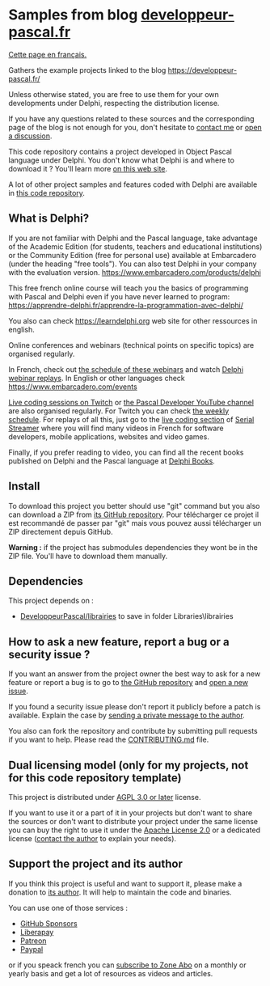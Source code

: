 # Samples from blog [developpeur-pascal.fr](https://developpeur-pascal.fr/)

[Cette page en français.](LISEZMOI.md)

Gathers the example projects linked to the blog https://developpeur-pascal.fr/

Unless otherwise stated, you are free to use them for your own developments under Delphi, respecting the distribution license.

If you have any questions related to these sources and the corresponding page of the blog is not enough for you, don't hesitate to [contact me](https://developpeur-pascal.fr/nous-contacter.php) or [open a discussion](https://github.com/DeveloppeurPascal/exemples/discussions).

This code repository contains a project developed in Object Pascal language under Delphi. You don't know what Delphi is and where to download it ? You'll learn more [on this web site](https://delphi-resources.developpeur-pascal.fr/).

A lot of other project samples and features coded with Delphi are available in [this code repository](https://github.com/DeveloppeurPascal/Delphi-samples).

## What is Delphi?

If you are not familiar with Delphi and the Pascal language, take advantage of the Academic Edition (for students, teachers and educational institutions) or the Community Edition (free for personal use) available at Embarcadero (under the heading "free tools").
You can also test Delphi in your company with the evaluation version.
https://www.embarcadero.com/products/delphi

This free french online course will teach you the basics of programming with Pascal and Delphi even if you have never learned to program:
https://apprendre-delphi.fr/apprendre-la-programmation-avec-delphi/

You also can check https://learndelphi.org web site for other ressources in english.

Online conferences and webinars (technical points on specific topics) are organised regularly.

In French, check out [the schedule of these webinars](https://developpeur-pascal.fr/webinaires.html) and watch [Delphi webinar replays](https://serialstreameur.fr/webinaires-delphi.php).
In English or other languages check https://www.embarcadero.com/events

[Live coding sessions on Twitch](https://www.twitch.tv/patrickpremartin) or [the Pascal Developer YouTube channel](https://www.youtube.com/@DeveloppeurPascal/featured) are also organised regularly. For Twitch you can check [the weekly schedule](https://www.twitch.tv/patrickpremartin/schedule). For replays of all this, just go to the [live coding section](https://serialstreameur.fr/live-coding.php) of [Serial Streamer](https://serialstreameur.fr/) where you will find many videos in French for software developers, mobile applications, websites and video games.

Finally, if you prefer reading to video, you can find all the recent books published on Delphi and the Pascal language at [Delphi Books](https://delphi-books.com).

## Install

To download this project you better should use "git" command but you also can download a ZIP from [its GitHub repository](https://github.com/DeveloppeurPascal/XXXXXXXXXX).
Pour télécharger ce projet il est recommandé de passer par "git" mais vous pouvez aussi télécharger un ZIP directement depuis GitHub.

**Warning :** if the project has submodules dependencies they wont be in the ZIP file. You'll have to download them manually.

## Dependencies

This project depends on :

* [DeveloppeurPascal/librairies](https://github.com/DeveloppeurPascal/librairies) to save in folder Libraries\librairies

## How to ask a new feature, report a bug or a security issue ?

If you want an answer from the project owner the best way to ask for a new feature or report a bug is to go to [the GitHub repository](https://github.com/DeveloppeurPascal/XXXXXXXXXX) and [open a new issue](https://github.com/DeveloppeurPascal/XXXXXXXXXX/issues).

If you found a security issue please don't report it publicly before a patch is available. Explain the case by [sending a private message to the author](https://developpeur-pascal.fr/nous-contacter.php).

You also can fork the repository and contribute by submitting pull requests if you want to help. Please read the [CONTRIBUTING.md](CONTRIBUTING.md) file.

## Dual licensing model (only for my projects, not for this code repository template)

This project is distributed under [AGPL 3.0 or later](https://choosealicense.com/licenses/agpl-3.0/) license.

If you want to use it or a part of it in your projects but don't want to share the sources or don't want to distribute your project under the same license you can buy the right to use it under the [Apache License 2.0](https://choosealicense.com/licenses/apache-2.0/) or a dedicated license ([contact the author](https://developpeur-pascal.fr/nous-contacter.php) to explain your needs).

## Support the project and its author

If you think this project is useful and want to support it, please make a donation to [its author](https://github.com/DeveloppeurPascal). It will help to maintain the code and binaries.

You can use one of those services :

* [GitHub Sponsors](https://github.com/sponsors/DeveloppeurPascal)
* [Liberapay](https://liberapay.com/PatrickPremartin)
* [Patreon](https://www.patreon.com/patrickpremartin)
* [Paypal](https://www.paypal.com/paypalme/patrickpremartin)

or if you speack french you can [subscribe to Zone Abo](https://zone-abo.fr/nos-abonnements.php) on a monthly or yearly basis and get a lot of resources as videos and articles.
